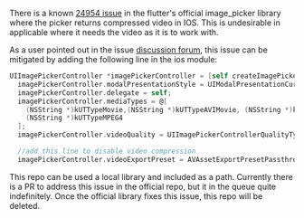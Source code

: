 There is a known [24954 issue](https://github.com/flutter/flutter/issues/24954) in the flutter's official image_picker library where the picker returns compressed video in IOS. This is undesirable in applicable where it needs the video as it is to work with.

As a user pointed out in the issue [discussion forum](https://github.com/flutter/flutter/issues/24954#issuecomment-2027932273), this issue can be mitigated by adding the following line in the ios module:

``` objective-c
UIImagePickerController *imagePickerController = [self createImagePickerController];
  imagePickerController.modalPresentationStyle = UIModalPresentationCurrentContext;
  imagePickerController.delegate = self;
  imagePickerController.mediaTypes = @[
    (NSString *)kUTTypeMovie,(NSString *)kUTTypeAVIMovie, (NSString *)kUTTypeVideo,
    (NSString *)kUTTypeMPEG4
  ];
  imagePickerController.videoQuality = UIImagePickerControllerQualityTypeHigh;

  //add this line to disable video compression
  imagePickerController.videoExportPreset = AVAssetExportPresetPassthrough;
```

This repo can be used a local library and included as a path. Currently there is a PR to address this issue in the official repo, but it in the queue quite indefinitely. Once the official library fixes this issue, this repo will be deleted.